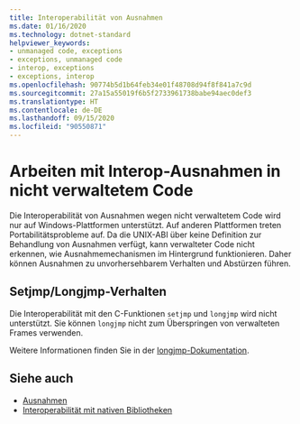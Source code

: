 ```yaml
---
title: Interoperabilität von Ausnahmen
ms.date: 01/16/2020
ms.technology: dotnet-standard
helpviewer_keywords:
- unmanaged code, exceptions
- exceptions, unmanaged code
- interop, exceptions
- exceptions, interop
ms.openlocfilehash: 90774b5d1b64feb34e01f48708d94f8f841a7c9d
ms.sourcegitcommit: 27a15a55019f6b5f2733961738babe94aec0def3
ms.translationtype: HT
ms.contentlocale: de-DE
ms.lasthandoff: 09/15/2020
ms.locfileid: "90550871"
---
```

# <a name="working-with-interop-exceptions-in-unmanaged-code"></a>Arbeiten mit Interop-Ausnahmen in nicht verwaltetem Code

Die Interoperabilität von Ausnahmen wegen nicht verwaltetem Code wird nur auf Windows-Plattformen unterstützt. Auf anderen Plattformen treten Portabilitätsprobleme auf. Da die UNIX-ABI über keine Definition zur Behandlung von Ausnahmen verfügt, kann verwalteter Code nicht erkennen, wie Ausnahmemechanismen im Hintergrund funktionieren. Daher können Ausnahmen zu unvorhersehbarem Verhalten und Abstürzen führen.

## <a name="setjmplongjmp-behaviors"></a>Setjmp/Longjmp-Verhalten

Die Interoperabilität mit den C-Funktionen `setjmp` und `longjmp` wird nicht unterstützt. Sie können `longjmp` nicht zum Überspringen von verwalteten Frames verwenden.

Weitere Informationen finden Sie in der [longjmp-Dokumentation](/cpp/c-runtime-library/reference/longjmp).

## <a name="see-also"></a>Siehe auch

- [Ausnahmen](index.md)
- [Interoperabilität mit nativen Bibliotheken](https://www.mono-project.com/docs/advanced/pinvoke/#runtime-exception-propagation)
